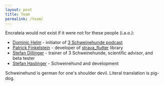```yaml
---
layout: post
title: Team
permalink: /team/
---
```


Encrateia would not exist if it were not for these people (i.a.o.):

* [Dominic Helm](https://twitter.com/hellmue) - initiator of
  [3 Schweinehunde podcast](https://3-schweinehun.de)
* [Patrick Finkelstein](https://github.com/BirdyF) - developer of
  [strava_flutter](https://pub.dev/packages/strava_flutter#-installing-tab-)
  library
* [Stefan Dillinger](https://raincastle.blog) - trainer of 3 Schweinehunde,
  scientific advisor, and beta tester
* [Stefan Haslinger](https://informatom.com) - Schweinehund and development

Schweinehund is german for one's shoulder devil. Literal translation is pig-dog.
